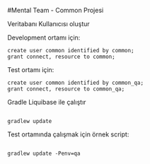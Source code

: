 #Mental Team - Common Projesi

Veritabanı Kullanıcısı oluştur

Development ortamı için:
```
create user common identified by common;
grant connect, resource to common;
```

Test ortamı için:
```
create user common identified by common_qa;
grant connect, resource to common_qa;
```


Gradle Liquibase ile çalıştır

```

gradlew update

```

Test ortamında çalışmak için örnek script:
```

gradlew update -Penv=qa

```
